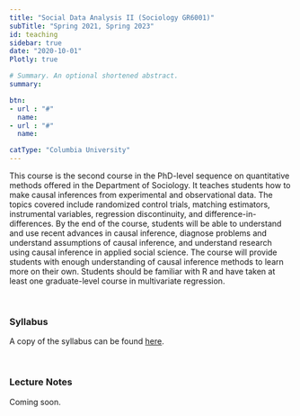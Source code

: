 ```yaml
---
title: "Social Data Analysis II (Sociology GR6001)"
subTitle: "Spring 2021, Spring 2023"
id: teaching
sidebar: true
date: "2020-10-01"
Plotly: true

# Summary. An optional shortened abstract.
summary: 

btn:
- url : "#"
  name: 
- url : "#"
  name: 

catType: "Columbia University"
---
```


This course is the second course in the PhD-level sequence on quantitative methods offered in the Department of Sociology. It teaches students how to make causal inferences from experimental and observational data. The topics covered include randomized control trials, matching estimators, instrumental variables, regression discontinuity, and difference-in-differences. By the end of the course, students will be able to understand and use recent advances in causal inference, diagnose problems and understand assumptions of causal inference, and understand research using causal inference in applied social science. The course will provide students with enough understanding of causal inference methods to learn more on their own. Students should be familiar with R and have taken at least one graduate-level course in multivariate regression.

&nbsp;

### Syllabus

A copy of the syllabus can be found [here](https://www.dropbox.com/s/83xrz3uoyar35ce/sda2-2021-syllabus.pdf?raw=1).


&nbsp;

### Lecture Notes

Coming soon. 


&nbsp;


